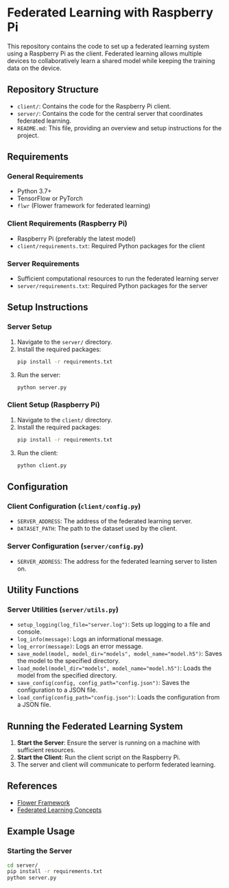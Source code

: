 # Federated Learning with Raspberry Pi

This repository contains the code to set up a federated learning system using a Raspberry Pi as the client. Federated learning allows multiple devices to collaboratively learn a shared model while keeping the training data on the device.

## Repository Structure

- `client/`: Contains the code for the Raspberry Pi client.
- `server/`: Contains the code for the central server that coordinates federated learning.
- `README.md`: This file, providing an overview and setup instructions for the project.

## Requirements

### General Requirements
- Python 3.7+
- TensorFlow or PyTorch
- `flwr` (Flower framework for federated learning)

### Client Requirements (Raspberry Pi)
- Raspberry Pi (preferably the latest model)
- `client/requirements.txt`: Required Python packages for the client

### Server Requirements
- Sufficient computational resources to run the federated learning server
- `server/requirements.txt`: Required Python packages for the server

## Setup Instructions

### Server Setup
1. Navigate to the `server/` directory.
2. Install the required packages:
    ```bash
    pip install -r requirements.txt
    ```
3. Run the server:
    ```bash
    python server.py
    ```

### Client Setup (Raspberry Pi)
1. Navigate to the `client/` directory.
2. Install the required packages:
    ```bash
    pip install -r requirements.txt
    ```
3. Run the client:
    ```bash
    python client.py
    ```

## Configuration

### Client Configuration (`client/config.py`)
- `SERVER_ADDRESS`: The address of the federated learning server.
- `DATASET_PATH`: The path to the dataset used by the client.

### Server Configuration (`server/config.py`)
- `SERVER_ADDRESS`: The address for the federated learning server to listen on.

## Utility Functions

### Server Utilities (`server/utils.py`)
- `setup_logging(log_file="server.log")`: Sets up logging to a file and console.
- `log_info(message)`: Logs an informational message.
- `log_error(message)`: Logs an error message.
- `save_model(model, model_dir="models", model_name="model.h5")`: Saves the model to the specified directory.
- `load_model(model_dir="models", model_name="model.h5")`: Loads the model from the specified directory.
- `save_config(config, config_path="config.json")`: Saves the configuration to a JSON file.
- `load_config(config_path="config.json")`: Loads the configuration from a JSON file.

## Running the Federated Learning System

1. **Start the Server**: Ensure the server is running on a machine with sufficient resources.
2. **Start the Client**: Run the client script on the Raspberry Pi.
3. The server and client will communicate to perform federated learning.

## References

- [Flower Framework](https://flower.dev/)
- [Federated Learning Concepts](https://www.tensorflow.org/federated)

## Example Usage

### Starting the Server
```bash
cd server/
pip install -r requirements.txt
python server.py

